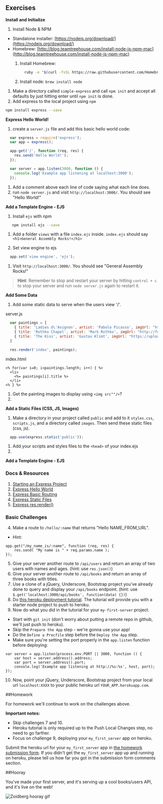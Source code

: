 ## Exercises

**Install and Initialize**

1. Install Node & NPM
  * Standalone installer: [https://nodejs.org/download/](https://nodejs.org/download/)
  * Homebrew: [http://blog.teamtreehouse.com/install-node-js-npm-mac](http://blog.teamtreehouse.com/install-node-js-npm-mac)
    1. Install Homebrew:

        ```bash
          ruby -e "$(curl -fsSL https://raw.githubusercontent.com/Homebrew/install/master/install)"
        ```

    2. Install node: `brew install node`
1. Make a directory called `simple-express` and call `npm init` and accept all defaults by just hitting enter until `npm init` is done.
1. Add express to the local project using `npm`

  ```bash
  npm install express --save
  ```

**Express Hello World!**
1. create a `server.js` file and add this basic hello world code:

  ```js
    var express = require('express');
    var app = express();

    app.get('/', function (req, res) {
      res.send('Hello World!');
    });

    var server = app.listen(3000, function () {
      console.log('Example app listening at localhost:3000');
    });
  ```

1. Add a comment above each line of code saying what each line does.
1. run `node server.js` and visit `http://localhost:3000/`. You should see "Hello World!"

**Add a Template Engine - EJS**
1. Install `ejs` with npm

  ```bash
     npm install ejs --save
  ```
1. Add a folder `views` with a file `index.ejs` inside. `index.ejs` should say `<h1>General Assembly Rocks!</h1>`

1. Set view engine to ejs
  ```js
    app.set('view engine', 'ejs');
  ```
1. Visit `http://localhost:3000/`. You should see "General Assembly Rocks!"

> **Hint**: Remember to stop and restart your server by hitting `control + c` to stop your server and run `node server.js` again to restart it.

**Add Some Data**

1. Add some static data to serve when the users view '/'.

  server.js
  ```js
    var paintings = [
      { title: 'Ladies d\'Avignon', artist: 'Pabolo Picasso', imgUrl: "https://upload.wikimedia.org/wikipedia/en/4/4c/Les_Demoiselles_d\'Avignon.jpg" },
      { title: 'Rothko Chapel', artist: 'Mark Rothko', imgUrl: "http://forums.ssrc.org/ndsp/wp-content/blogs.dir/23/files/2014/07/Rothko_Chapel_2.jpg" },
      { title: 'The Kiss', artist: 'Gustav Klimt', imgUrl: "https://upload.wikimedia.org/wikipedia/commons/4/40/The_Kiss_-_Gustav_Klimt_-_Google_Cultural_Institute.jpg"}
    ]

    res.render('index', paintings);
  ```

  index.html

  ```ejs
  <% for(var i=0; i<paintings.length; i++) { %>
    <li>
      <%= paintings[i].title %>
    </li>
  <% } %>
  ```
1. Get the painting images to display using `<img src""/>`?
1.
**Add a Static Files (CSS, JS, Images)**
1. Make a directory in your project called `public` and add to it `styles.css`, `scripts.js`, and a directory called `images`. Then send these static files (css, js).

  ```js
    app.use(express.static('public'));
  ```
1. Add your scripts and styles files to the `<head>` of your index.ejs
1.

**Add a Template Engine - EJS**

### Docs & Resources

1. [Starting an Express Project](http://expressjs.com/starter/installing.html)
2. [Express Hello World](http://expressjs.com/starter/hello-world.html)
3. [Express Basic Routing](http://expressjs.com/starter/basic-routing.html)
4. [Express Static Files](http://expressjs.com/starter/static-files.html)
5. [Express res.render()](http://expressjs.com/4x/api.html#res.render)

### Basic Challenges

4. Make a route to ```/hello/:name``` that returns "Hello NAME_FROM_URL".
  * Hint:
  ```
  app.get("/my_name_is/:name", function (req, res) {
      res.send( "My name is " + req.params.name );
  });
  ```
5. Give your server another route to ```/api/users``` and return an array of two users with names and ages. (hint: use ```res.json()```)
6. Give your server another route to ```/api/books``` and return an array of three books with titles.
7. Use a clone of a jQuery, Underscore, Bootstrap project you've already done to query and display your ```/api/books``` endpoint. (hint: use ```$.get('localhost:3000/api/books', function(data) {})```)
8. Do [this heroku deployment tutorial](https://devcenter.heroku.com/articles/getting-started-with-nodejs#introduction). The tutorial will provide you with a starter node project to push to heroku.
9. Now do what you did in the tutorial for your ```my-first-server``` project.
  * Start with ```git init``` (don't worry about putting a remote repo in github, we'll just push to heroku).
  * Skip the ```Prepare the App``` step - we're gonna use your app!
  * Do the ```Define a Procfile``` step before the ```Deploy the App``` step.
  * Make sure you're setting the port properly in the ```app.listen``` function before deploying:
  ```
  var server = app.listen(process.env.PORT || 3000, function () {
      var host = server.address().address;
      var port = server.address().port;
      console.log('Example app listening at http://%s:%s', host, port);
  });
  ```
10. Now, point your jQuery, Underscore, Bootstrap project from your local url ```localhost:XXXX``` to your public heroku url ```YOUR_APP.herokuapp.com```.


##Homework

For homework we'll continue to work on the challenges above.

**Important notes:**
* Skip challenges 7 and 10.
* Heroku tutorial is only required up to the Push Local Changes step, no need to go farther.
* Focus on challenge 9, deploying your `my_first_server` app on heroku.

Submit the heroku url for your `my_first_server` app in [the homework submission form](https://docs.google.com/a/generalassemb.ly/forms/d/14rNXnDaq5X5Rvda-1BRZCl9YmkOoZzf7oxGBEZG_YJE/viewform). If you didn't get the `my_first_server` app up and running on heroku, please tell us how far you got in the submission form comments section.

##Hooray

You've made your first server, and it's serving up a cool books/users API, and it's live on the web!

![Zoidberg hooray gif](http://31.media.tumblr.com/tumblr_l9y7wqbkag1qzjefho1_500.gif#hooray%20gif%20483x500)
